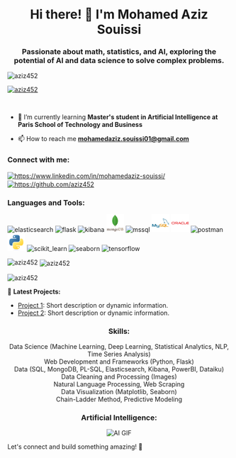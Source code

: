 <h1 align="center">Hi there! 👋 I'm Mohamed Aziz Souissi</h1>

<h3 align="center">Passionate about math, statistics, and AI, exploring the potential of AI and data science to solve complex problems.</h3>

<p align="left"> <img src="https://komarev.com/ghpvc/?username=aziz452&label=Profile%20views&color=0e75b6&style=flat" alt="aziz452" /> </p>

<p align="left"> <a href="https://github.com/ryo-ma/github-profile-trophy"><img src="https://github-profile-trophy.vercel.app/?username=aziz452" alt="aziz452" /></a> </p>

<p align="left"> <a href="https://twitter.com/" target="blank"><img src="https://img.shields.io/twitter/follow/?logo=twitter&style=for-the-badge" alt="" /></a> </p>

- 🌱 I’m currently learning **Master's student in Artificial Intelligence at Paris School of Technology and Business**

- 📫 How to reach me **mohamedaziz.souissi01@gmail.com**

<h3 align="left">Connect with me:</h3>
<p align="left">
  <a href="https://linkedin.com/in/mohamedaziz-souissi/" target="blank">
    <img align="center" src="https://raw.githubusercontent.com/rahuldkjain/github-profile-readme-generator/master/src/images/icons/Social/linked-in-alt.svg" alt="https://www.linkedin.com/in/mohamedaziz-souissi/" height="30" width="40" />
  </a>
  <a href="https://github.com/aziz452" target="blank">
    <img align="center" src="https://raw.githubusercontent.com/rahuldkjain/github-profile-readme-generator/master/src/images/icons/Social/github.svg" alt="https://github.com/aziz452" height="30" width="40" />
  </a>
</p>

<h3 align="left">Languages and Tools:</h3>
<p align="left"> 
  <img src="https://www.vectorlogo.zone/logos/elastic/elastic-icon.svg" alt="elasticsearch" width="40" height="40"/>
  <img src="https://www.vectorlogo.zone/logos/pocoo_flask/pocoo_flask-icon.svg" alt="flask" width="40" height="40"/>
  <img src="https://www.vectorlogo.zone/logos/elasticco_kibana/elasticco_kibana-icon.svg" alt="kibana" width="40" height="40"/>
  <img src="https://raw.githubusercontent.com/devicons/devicon/master/icons/mongodb/mongodb-original-wordmark.svg" alt="mongodb" width="40" height="40"/>
  <img src="https://www.svgrepo.com/show/303229/microsoft-sql-server-logo.svg" alt="mssql" width="40" height="40"/>
  <img src="https://raw.githubusercontent.com/devicons/devicon/master/icons/mysql/mysql-original-wordmark.svg" alt="mysql" width="40" height="40"/>
  <img src="https://raw.githubusercontent.com/devicons/devicon/master/icons/oracle/oracle-original.svg" alt="oracle" width="40" height="40"/>
  <img src="https://www.vectorlogo.zone/logos/getpostman/getpostman-icon.svg" alt="postman" width="40" height="40"/>
  <img src="https://raw.githubusercontent.com/devicons/devicon/master/icons/python/python-original.svg" alt="python" width="40" height="40"/>
  <img src="https://upload.wikimedia.org/wikipedia/commons/0/05/Scikit_learn_logo_small.svg" alt="scikit_learn" width="40" height="40"/>
  <img src="https://seaborn.pydata.org/_images/logo-mark-lightbg.svg" alt="seaborn" width="40" height="40"/>
  <img src="https://www.vectorlogo.zone/logos/tensorflow/tensorflow-icon.svg" alt="tensorflow" width="40" height="40"/>
</p>

<p><img align="left" src="https://github-readme-stats.vercel.app/api/top-langs?username=aziz452&show_icons=true&locale=en&layout=compact" alt="aziz452" /></p>

<p>&nbsp;<img align="center" src="https://github-readme-stats.vercel.app/api?username=aziz452&show_icons=true&locale=en" alt="aziz452" /></p>

<p><img align="center" src="https://github-readme-streak-stats.herokuapp.com/?user=aziz452&" alt="aziz452" /></p>

🚀 **Latest Projects:**
- [Project 1](project1_link): Short description or dynamic information.
- [Project 2](project2_link): Short description or dynamic information.

<h3 align="center">Skills:</h3>
<p align="center">
  Data Science (Machine Learning, Deep Learning, Statistical Analytics, NLP, Time Series Analysis) <br>
  Web Development and Frameworks (Python, Flask) <br>
  Data (SQL, MongoDB, PL-SQL, Elasticsearch, Kibana, PowerBI, Dataiku) <br>
  Data Cleaning and Processing (Images) <br>
  Natural Language Processing, Web Scraping <br>
  Data Visualization (Matplotlib, Seaborn) <br>
  Chain-Ladder Method, Predictive Modeling <br>
</p>

<h3 align="center">Artificial Intelligence:</h3>
<p align="center">
  <img src="https://pathwaysofai.com/wp-content/uploads/2020/03/Artificial-Intelligence.gif" alt="AI GIF" width="400" height="300"/>
</p>

Let's connect and build something amazing! 🚀
